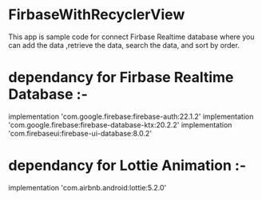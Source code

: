 # FirbaseWithRecyclerView
This app is sample code for connect Firbase Realtime database where you can add the data ,retrieve the data, search the data, and sort by order.

# dependancy for Firbase Realtime Database :- 
 implementation 'com.google.firebase:firebase-auth:22.1.2'
implementation 'com.google.firebase:firebase-database-ktx:20.2.2'
  implementation 'com.firebaseui:firebase-ui-database:8.0.2'

# dependancy for Lottie Animation :- 
implementation 'com.airbnb.android:lottie:5.2.0'




